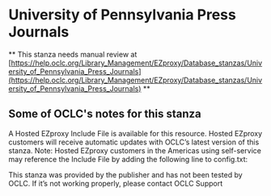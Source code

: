 # University of Pennsylvania Press Journals
** This stanza needs manual review at [https://help.oclc.org/Library_Management/EZproxy/Database_stanzas/University_of_Pennsylvania_Press_Journals](https://help.oclc.org/Library_Management/EZproxy/Database_stanzas/University_of_Pennsylvania_Press_Journals) **

## Some of OCLC's notes for this stanza

A Hosted EZproxy Include File is available for this resource. Hosted EZproxy customers will receive automatic updates with OCLC&rsquo;s latest version of this stanza. Note: Hosted EZproxy customers in the Americas using self-service may reference the Include File by adding the following line to config.txt:

This stanza was provided by the publisher and has not been tested by OCLC. If it&rsquo;s not working properly, please contact OCLC Support

&nbsp;
